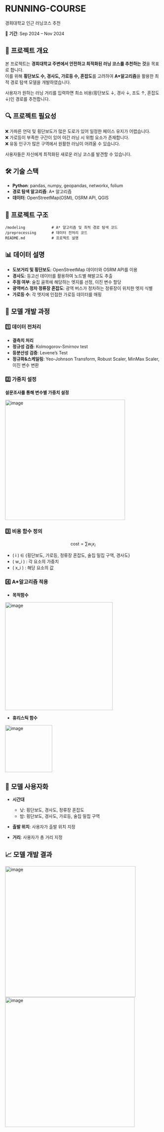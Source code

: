 # RUNNING-COURSE
경희대학교 인근 러닝코스 추천

📅 **기간**: Sep 2024 – Nov 2024 

## 📖 프로젝트 개요  

본 프로젝트는 **경희대학교 주변에서 안전하고 최적화된 러닝 코스를 추천하는 것**을 목표로 합니다.  
이를 위해 **횡단보도 수, 경사도, 가로등 수, 혼잡도**를 고려하여  **A*알고리즘**을 활용한 최적 경로 탐색 모델을 개발하였습니다.  

사용자가 원하는 러닝 거리를 입력하면  최소 비용(횡단보도 ↓, 경사 ↓, 조도 ↑, 혼잡도 ↓)인 경로를 추천합니다.  

## 🔍 프로젝트 필요성  

❌ 가파른 언덕 및 횡단보도가 많은 도로가 있어 일정한 페이스 유지가 어렵습니다.  
❌ 가로등이 부족한 구간이 있어 야간 러닝 시 위험 요소가 존재합니다.  
❌ 유동 인구가 많은 구역에서 원활한 러닝이 어려울 수 있습니다.  

사용자들은 자신에게 최적화된 새로운 러닝 코스를 발견할 수 있습니다.

## 🛠 기술 스택 

- **Python**: pandas, numpy, geopandas, networkx, folium  
- **경로 탐색 알고리즘**: A* 알고리즘  
- **데이터**: OpenStreetMap(OSM), OSRM API, QGIS

## 📂 프로젝트 구조  

```
/modeling            # A* 알고리즘 및 최적 경로 탐색 코드
/preprocessing       # 데이터 전처리 코드
README.md            # 프로젝트 설명
```

## 📊 데이터 설명

- **도보거리 및 횡단보도**: OpenStreetMap 데이터와 OSRM API를 이용
- **경사도**: 등고선 데이터를 활용하여 노드별 해발고도 추출
- **주점 여부**: 술집 골목에 해당하는 엣지를 선정, 이진 변수 할당
- **광역버스 정차 정류장 혼잡도**: 광역 버스가 정차하는 정류장이 위치한 엣지 식별
- **가로등 수**: 각 엣지에 인접한 가로등 데이터를 매핑

## 🎯 모델 개발 과정  

### **1️⃣ 데이터 전처리**

- **결측치 처리** 
- **정규성 검증**: Kolmogorov-Smirnov test
- **등분산성 검증**: Levene’s Test
- **정규화&스케일링**: Yeo-Johnson Transform, Robust Scaler, MinMax Scaler, 이진 변수 변환

### **2️⃣ 가중치 설정**  

**설문조사를 통해 변수별 가중치 설정**

<img width="388" alt="image" src="https://github.com/user-attachments/assets/627d3e80-0bbc-49c9-921a-9660e379d494" />

### **3️⃣ 비용 함수 정의**  
$$
\text{cost} = \sum w_i x_i
$$

- \( i \) ∈ {횡단보도, 가로등, 정류장 혼잡도, 술집 밀집 구역, 경사도}  
- \( w_i \) : 각 요소의 가중치  
- \( x_i \) : 해당 요소의 값   

### **4️⃣ A*알고리즘 적용**  
- **목적함수**

<img width="348" alt="image" src="https://github.com/user-attachments/assets/fc2c3b3a-419d-451e-94a0-d64b843d3c78" />

- **휴리스틱 함수**

<img width="152" alt="image" src="https://github.com/user-attachments/assets/ec5f3524-fb0a-418a-be48-79f46322efc4" />

## 🚀 모델 사용자화

- **시간대**
  - 낮: 횡단보도, 경사도, 정류장 혼잡도
  - 밤: 횡단보도, 경사도, 가로등, 술집 밀집 구역

- **출발 위치**: 사용자가 출발 위치 지정

- **거리**: 사용자가 총 거리 지정

## 📈 모델 개발 결과

<img width="422" alt="image" src="https://github.com/user-attachments/assets/1a5ff8bc-292d-4d0d-b09a-a8fcebf206e6" />

<img width="419" alt="image" src="https://github.com/user-attachments/assets/00d939ee-4b34-45bc-a094-0168cc50e818" />
